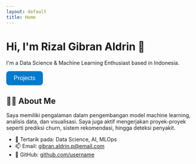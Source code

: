 ```yaml
---
layout: default
title: Home
---
```


# Hi, I'm Rizal Gibran Aldrin 👋  
I'm a Data Science & Machine Learning Enthusiast based in Indonesia.

<a href="./projects.html">
  <button style="padding:10px 20px; font-size:16px; background-color:#007acc; color:white; border:none; border-radius:8px; cursor:pointer;">
    Projects
  </button>
</a>

## 👨‍💻 About Me
Saya memiliki pengalaman dalam pengembangan model machine learning, analisis data, dan visualisasi. Saya juga aktif mengerjakan proyek-proyek seperti prediksi churn, sistem rekomendasi, hingga deteksi penyakit.

- 💼 Tertarik pada: Data Science, AI, MLOps
- 📫 Email: gibran.aldrin.p@email.com
- 📂 GitHub: [github.com/username](https://github.com/rizalgibran08)
